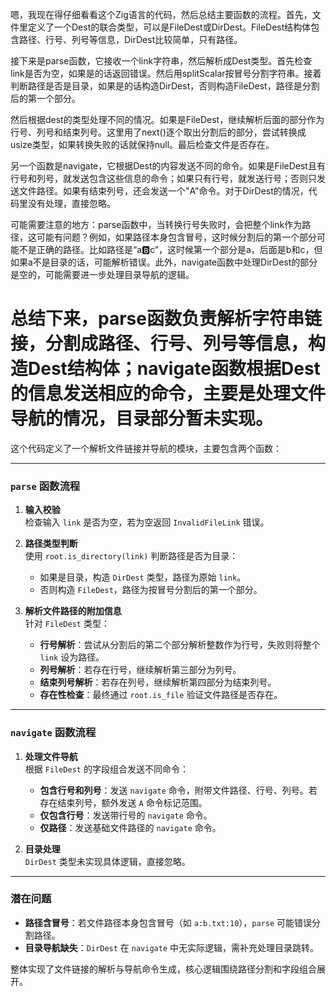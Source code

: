 嗯，我现在得仔细看看这个Zig语言的代码，然后总结主要函数的流程。首先，文件里定义了一个Dest的联合类型，可以是FileDest或DirDest。FileDest结构体包含路径、行号、列号等信息，DirDest比较简单，只有路径。

接下来是parse函数，它接收一个link字符串，然后解析成Dest类型。首先检查link是否为空，如果是的话返回错误。然后用splitScalar按冒号分割字符串。接着判断路径是否是目录，如果是的话构造DirDest，否则构造FileDest，路径是分割后的第一个部分。

然后根据dest的类型处理不同的情况。如果是FileDest，继续解析后面的部分作为行号、列号和结束列号。这里用了next()逐个取出分割后的部分，尝试转换成usize类型，如果转换失败的话就保持null。最后检查文件是否存在。

另一个函数是navigate，它根据Dest的内容发送不同的命令。如果是FileDest且有行号和列号，就发送包含这些信息的命令；如果只有行号，就发送行号；否则只发送文件路径。如果有结束列号，还会发送一个"A"命令。对于DirDest的情况，代码里没有处理，直接忽略。

可能需要注意的地方：parse函数中，当转换行号失败时，会把整个link作为路径，这可能有问题？例如，如果路径本身包含冒号，这时候分割后的第一个部分可能不是正确的路径。比如路径是“a:b:c”，这时候第一个部分是a，后面是b和c，但如果a不是目录的话，可能解析错误。此外，navigate函数中处理DirDest的部分是空的，可能需要进一步处理目录导航的逻辑。

总结下来，parse函数负责解析字符串链接，分割成路径、行号、列号等信息，构造Dest结构体；navigate函数根据Dest的信息发送相应的命令，主要是处理文件导航的情况，目录部分暂未实现。
================================================
这个代码定义了一个解析文件链接并导航的模块，主要包含两个函数：

---

### **`parse` 函数流程**
1. **输入校验**  
   检查输入 `link` 是否为空，若为空返回 `InvalidFileLink` 错误。

2. **路径类型判断**  
   使用 `root.is_directory(link)` 判断路径是否为目录：
   - 如果是目录，构造 `DirDest` 类型，路径为原始 `link`。
   - 否则构造 `FileDest`，路径为按冒号分割后的第一个部分。

3. **解析文件路径的附加信息**  
   针对 `FileDest` 类型：
   - **行号解析**：尝试从分割后的第二个部分解析整数作为行号，失败则将整个 `link` 设为路径。
   - **列号解析**：若存在行号，继续解析第三部分为列号。
   - **结束列号解析**：若存在列号，继续解析第四部分为结束列号。
   - **存在性检查**：最终通过 `root.is_file` 验证文件路径是否存在。

---

### **`navigate` 函数流程**
1. **处理文件导航**  
   根据 `FileDest` 的字段组合发送不同命令：
   - **包含行号和列号**：发送 `navigate` 命令，附带文件路径、行号、列号。若存在结束列号，额外发送 `A` 命令标记范围。
   - **仅包含行号**：发送带行号的 `navigate` 命令。
   - **仅路径**：发送基础文件路径的 `navigate` 命令。

2. **目录处理**  
   `DirDest` 类型未实现具体逻辑，直接忽略。

---

### **潜在问题**
- **路径含冒号**：若文件路径本身包含冒号（如 `a:b.txt:10`），`parse` 可能错误分割路径。
- **目录导航缺失**：`DirDest` 在 `navigate` 中无实际逻辑，需补充处理目录跳转。

整体实现了文件链接的解析与导航命令生成，核心逻辑围绕路径分割和字段组合展开。